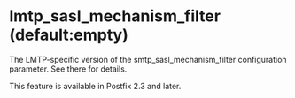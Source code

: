 # lmtp_sasl_mechanism_filter (default:empty) 

 The LMTP-specific version of the smtp_sasl_mechanism_filter
configuration parameter.  See there for details. 

 This feature is available in Postfix 2.3 and later. 


